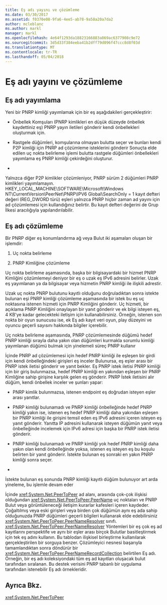 ```yaml
---
title: Eş adı yayını ve çözümleme
ms.date: 03/30/2017
ms.assetid: f0370e08-9fa6-4ee5-ab78-9a58a20a7da2
author: mcleblanc
ms.author: markl
manager: markl
ms.openlocfilehash: 4e64f1293da18823166883a869ac6377908c9e72
ms.sourcegitcommit: 3d5d33f384eeba41b2dff79d096f47ccc8d8f03d
ms.translationtype: MT
ms.contentlocale: tr-TR
ms.lasthandoff: 05/04/2018
---
```

# <a name="peer-name-publication-and-resolution"></a>Eş adı yayını ve çözümleme
## <a name="publishing-a-peer-name"></a>Eş adı yayımlama  
 Yeni bir PNRP kimliği yayımlamak için bir eş aşağıdakileri gerçekleştirir:  
  
-   Önbellek Komşuları (PNRP kimlikleri en düşük düzeyde önbellek kaydettiniz eş) PNRP yayın iletileri gönderir kendi önbellekleri oluşturmak için.  
  
-   Rastgele düğümleri, komşularına olmayan bulutta seçer ve bunları kendi P2P kimliği için PNRP ad çözümleme isteklerini gönderir Sonuçta elde edilen uç nokta belirleme işlemi bulutta rastgele düğümleri önbellekleri yayımlama eş PNRP kimliği çekirdeğini oluşturur.  
  
-  
  
 Yalnızca diğer P2P kimlikler çözümleniyor, PNRP sürüm 2 düğümleri PNRP kimlikleri yayımlamayın. HKEY_LOCAL_MACHINE\SOFTWARE\Microsoft\Windows NT\CurrentVersion\PeerNet\PNRP\IPV6 Global\SearchOnly = 1 kayıt defteri değeri (REG_DWORD türü) eşleri yalnızca PNRP hiçbir zaman ad yayını için ad çözümlemesi için kullandığınız belirtir. Bu kayıt defteri değerini de Grup İlkesi aracılığıyla yapılandırılabilir.  
  
## <a name="resolving-a-peer-name"></a>Eş adı çözümleme  
 Bir PNRP diğer eş konumlandırma ağ veya Bulut iki aşamaları oluşan bir işlemdir:  
  
1.  Uç nokta belirleme  
  
2.  PNRP Kimliğine çözümleme  
  
 Uç nokta belirleme aşamasında, başka bir bilgisayardaki bir hizmet PNRP Kimliğini çözümlemeyi deniyor bir eş o uzak eş IPv6 adresini belirler.  Uzak eş yayımlanan ya da bilgisayar veya hizmetin PNRP kimliği ile ilişkili adrestir.  
  
 Uzak uç nokta PNRP bulutunu kayıtlı olduğunu doğruladıktan sonra istekte bulunan eşi PNRP kimliği çözümleme aşamasında bir istek bu eş uç noktasına istenen hizmeti için PNRP Kimliğini gönderir. Uç hizmeti, bir açıklama PNRP Kimliğini onaylayan bir yanıt gönderir ve ek bilgi isteyen eş, 4 KB'ye kadar gelecekteki iletişim için kullanabilirsiniz. Örneğin, istenen son nokta bir oyun sunucusu ise, ek Eş adı kayıt veri oyun, play düzeyini ve oyuncu geçerli sayısını hakkında bilgiler içerebilir.  
  
 Uç nokta belirleme aşamasında, PNRP çözümlemesinde düğümü hedef PNRP kimliği sırayla daha yakın olan düğümleri kurmakla sorumlu kimliği yayımlanan düğümü bulmak için yinelemeli süreç PNRP kullanır  
  
 İçinde PNRP ad çözümlemesi için hedef PNRP kimliği ile eşleşen bir girdi için kendi önbelleğindeki girişleri eş inceler Bulunursa, eş eşler arası bir PNRP istek iletisi gönderir ve yanıt bekler. Eş PNRP istek iletisi PNRP kimliği için bir giriş bulunmazsa, hedef PNRP kimliği en yakından eşleşen bir PNRP Kimliğine sahip girişine karşılık gelen eş gönderir. PNRP İstek iletisini alır düğüm, kendi önbellek inceler ve şunları yapar:  
  
-   PNRP kimlik bulunmazsa, istenen endpoint eş doğrudan isteyen eşler arası yanıtlar.  
  
-   PNRP kimliği bulunamadı ve PNRP kimliği önbelleğinde hedef PNRP kimliği yakın ise, istenen eş hedef PNRP kimliği daha yakından eşleşen bir PNRP kimliği ile girişini temsil eden eş IPv6 adresini içeren isteyen eş yanıt gönderir. Yanıtta IP adresini kullanarak isteyen düğümün yanıt veya önbelleğinde incelemek için IPv6 adresi için başka bir PNRP istek iletisi gönderir.  
  
-   PNRP kimliği bulunamadı ve PNRP kimliği yok hedef PNRP kimliği daha yakın olan kendi önbelleğinde yoksa, istenen eş isteyen eş bu koşulu belirten bir yanıt gönderir. İstekte bulunan eş sonraki en yakın PNRP kimliği sonra seçer.  
  
-  
  
 İstekte bulunan eş sonunda PNRP kimliği kayıtlı düğüm bulunuyor art arda yineleme, bu işlemle devam eder  
  
 İçinde <xref:System.Net.PeerToPeer> ad alanı, arasında çok-çok ilişkisi olduğundan <xref:System.Net.PeerToPeer.PeerName> uç noktaları ve PNRP Bulut veya görüntüleneceği iletişim kurarlar kafesleri içeren kaydeder. Çoğaltılmış veya eski girişleri veya birden çok düğümün aynı eş ada sahip olduğunuzda PNRP düğümleri geçerli bilgileri kullanarak elde edebilirsiniz <xref:System.Net.PeerToPeer.PeerNameResolver> sınıfı. <xref:System.Net.PeerToPeer.PeerNameResolver> Yöntemleri bir eş çok eş ad kayıtlarını perspektife ve aynı bir eşler arası birçok Bulutlar basitleştirmek için tek eş adını kullanın. Bu tablodan ilişkisel birleştirme kullanılarak gerçekleştirilen bir sorguya benzer. Çözümleyici nesnesi başarıyla tamamlandıktan sonra döndürür bir <xref:System.Net.PeerToPeer.PeerNameRecordCollection> belirtilen Eş adı.  Örneğin, bir eş adı koleksiyondaki tüm eş ad kayıtları oluşacak bulut tarafından sıralanan. Bu destek verisini PNRP tabanlı bir uygulama tarafından istenebilir Eş adı örnekleridir.  
  
## <a name="see-also"></a>Ayrıca Bkz.  
 <xref:System.Net.PeerToPeer>
